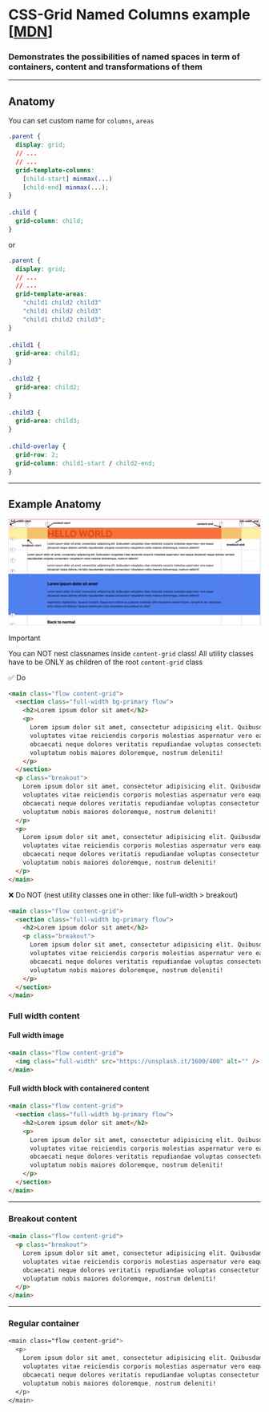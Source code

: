 # CSS-Grid Named Columns example [[MDN](https://developer.mozilla.org/en-US/docs/Web/CSS/CSS_grid_layout/Grid_layout_using_named_grid_lines)]

### Demonstrates the possibilities of named spaces in term of containers, content and transformations of them

---

## Anatomy

You can set custom name for `columns`, `areas`

```css
.parent {
  display: grid;
  // ...
  // ...
  grid-template-columns:
    [child-start] minmax(...)
    [child-end] minmax(...);
}

.child {
  grid-column: child;
}
```

or

```css
.parent {
  display: grid;
  // ...
  // ...
  grid-template-areas:
    "child1 child2 child3"
    "child1 child2 child3"
    "child1 child2 child3";
}

.child1 {
  grid-area: child1;
}

.child2 {
  grid-area: child2;
}

.child3 {
  grid-area: child3;
}

.child-overlay {
  grid-row: 2;
  grid-column: child1-start / child2-end;
}
```

---

## Example Anatomy

![Example anatomy](./assets/readme/example-anatomyjpeg.jpeg)

> [!IMPORTANT]
> You can NOT nest classnames inside `content-grid` class! All utility classes have to be ONLY as children of the root `content-grid` class

✅ Do

```html
<main class="flow content-grid">
  <section class="full-width bg-primary flow">
    <h2>Lorem ipsum dolor sit amet</h2>
    <p>
      Lorem ipsum dolor sit amet, consectetur adipisicing elit. Quibusdam
      voluptates vitae reiciendis corporis molestias aspernatur vero eaque
      obcaecati neque dolores veritatis repudiandae voluptas consectetur
      voluptatum nobis maiores doloremque, nostrum deleniti!
    </p>
  </section>
  <p class="breakout">
    Lorem ipsum dolor sit amet, consectetur adipisicing elit. Quibusdam
    voluptates vitae reiciendis corporis molestias aspernatur vero eaque
    obcaecati neque dolores veritatis repudiandae voluptas consectetur
    voluptatum nobis maiores doloremque, nostrum deleniti!
  </p>
  <p>
    Lorem ipsum dolor sit amet, consectetur adipisicing elit. Quibusdam
    voluptates vitae reiciendis corporis molestias aspernatur vero eaque
    obcaecati neque dolores veritatis repudiandae voluptas consectetur
    voluptatum nobis maiores doloremque, nostrum deleniti!
  </p>
</main>
```

❌ Do NOT (nest utility classes one in other: like full-width > breakout)

```html
<main class="flow content-grid">
  <section class="full-width bg-primary flow">
    <h2>Lorem ipsum dolor sit amet</h2>
    <p class="breakout">
      Lorem ipsum dolor sit amet, consectetur adipisicing elit. Quibusdam
      voluptates vitae reiciendis corporis molestias aspernatur vero eaque
      obcaecati neque dolores veritatis repudiandae voluptas consectetur
      voluptatum nobis maiores doloremque, nostrum deleniti!
    </p>
  </section>
</main>
```

### Full width content

#### Full width image

```html
<main class="flow content-grid">
  <img class="full-width" src="https://unsplash.it/1600/400" alt="" />
</main>
```

#### Full width block with containered content

```html
<main class="flow content-grid">
  <section class="full-width bg-primary flow">
    <h2>Lorem ipsum dolor sit amet</h2>
    <p>
      Lorem ipsum dolor sit amet, consectetur adipisicing elit. Quibusdam
      voluptates vitae reiciendis corporis molestias aspernatur vero eaque
      obcaecati neque dolores veritatis repudiandae voluptas consectetur
      voluptatum nobis maiores doloremque, nostrum deleniti!
    </p>
  </section>
</main>
```

---

### Breakout content

```html
<main class="flow content-grid">
  <p class="breakout">
    Lorem ipsum dolor sit amet, consectetur adipisicing elit. Quibusdam
    voluptates vitae reiciendis corporis molestias aspernatur vero eaque
    obcaecati neque dolores veritatis repudiandae voluptas consectetur
    voluptatum nobis maiores doloremque, nostrum deleniti!
  </p>
</main>
```

---

### Regular container

```css
<main class="flow content-grid">
  <p>
    Lorem ipsum dolor sit amet, consectetur adipisicing elit. Quibusdam
    voluptates vitae reiciendis corporis molestias aspernatur vero eaque
    obcaecati neque dolores veritatis repudiandae voluptas consectetur
    voluptatum nobis maiores doloremque, nostrum deleniti!
  </p>
</main>
```
